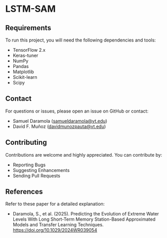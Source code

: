 # LSTM-SAM

## Requirements
To run this project, you will need the following dependencies and tools: 
 
- TensorFlow 2.x 
- Keras-tuner
- NumPy 
- Pandas 
- Matplotlib 
- Scikit-learn
- Scipy 

## Contact
For questions or issues, please open an issue on GitHub or contact:

- Samuel Daramola (samueldaramola@vt.edu)
- David F. Muñoz (davidmunozpauta@vt.edu)

## Contributing
Contributions are welcome and highly appreciated. You can contribute by:

- Reporting Bugs
- Suggesting Enhancements
- Sending Pull Requests

## References
Refer to these paper for a detailed explanation:

- Daramola, S., et al. (2025). Predicting the Evolution of Extreme Water Levels With Long Short-Term Memory Station-Based Approximated Models and Transfer Learning Techniques. https://doi.org/10.1029/2024WR039054

